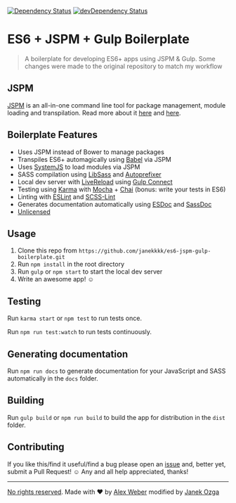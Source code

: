 [![Dependency Status](https://david-dm.org/alexweber/es6-jspm-gulp-boilerplate.svg)](https://david-dm.org/alexweber/es6-jspm-gulp-boilerplate) [![devDependency Status](https://david-dm.org/alexweber/es6-jspm-gulp-boilerplate/dev-status.svg)](https://david-dm.org/alexweber/es6-jspm-gulp-boilerplate#info=devDependencies)
# ES6 + JSPM + Gulp Boilerplate

> A boilerplate for developing ES6+ apps using JSPM & Gulp.
> Some changes were made to the original repository to match my workflow

## JSPM

[JSPM](http://jspm.io/) is an all-in-one command line tool for package management, module loading and transpilation. Read more about it [here](http://www.joezimjs.com/javascript/simplifying-the-es6-workflow-with-jspm/) and [here](http://javascriptplayground.com/blog/2014/11/js-modules-jspm-systemjs/).

## Boilerplate Features

- Uses JSPM instead of Bower to manage packages
- Transpiles ES6+ automagically using [Babel](https://babeljs.io/) via JSPM
- Uses [SystemJS](https://github.com/systemjs/systemjs) to load modules via JSPM
- SASS compilation using [LibSass](http://libsass.org/) and [Autoprefixer](https://github.com/postcss/autoprefixer)
- Local dev server with [LiveReload](http://livereload.com/) using [Gulp Connect](https://github.com/avevlad/gulp-connect)
- Testing using [Karma](http://karma-runner.github.io/) with [Mocha](http://mochajs.org/) + [Chai](http://chaijs.com/) (bonus: write your tests in ES6)
- Linting with [ESLint](http://eslint.org/) and [SCSS-Lint](https://github.com/brigade/scss-lint)
- Generates documentation automatically using [ESDoc](https://esdoc.org/) and [SassDoc](http://sassdoc.com/)
- [Unlicensed](http://unlicense.org/)

## Usage

1. Clone this repo from `https://github.com/janekkkk/es6-jspm-gulp-boilerplate.git`
2. Run `npm install` in the root directory
3. Run `gulp` or `npm start` to start the local dev server
4. Write an awesome app! ☺

## Testing

Run `karma start` or `npm test` to run tests once.

Run `npm run test:watch` to run tests continuously.

## Generating documentation

Run `npm run docs` to generate documentation for your JavaScript and SASS automatically in the `docs` folder.

## Building

Run `gulp build` or `npm run build` to build the app for distribution in the `dist` folder.

## Contributing

If you like this/find it useful/find a bug please open an [issue](https://github.com/janekkkk/es6-jspm-gulp-boilerplate/issues) and, better yet, submit a Pull Request! ☺ Any and all help appreciated, thanks!

---

[No rights reserved](http://unlicense.org/). Made with ♥ by [Alex Weber](https://twitter.com/alexweber15) modified by [Janek Ozga](http://www.janekozga.nl/)
